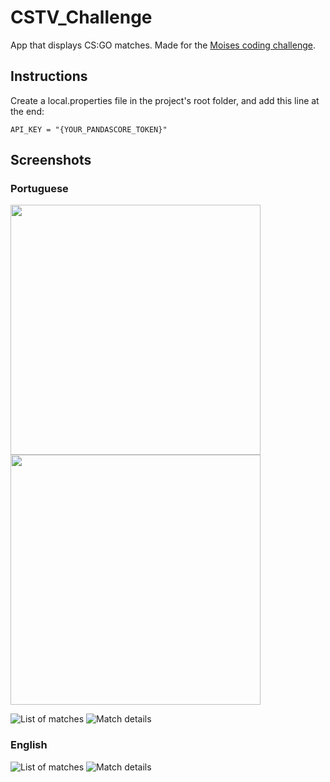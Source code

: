 # CSTV_Challenge

App that displays CS:GO matches. Made for the [Moises coding challenge](https://fuzecc.notion.site/Android-Dev-d48d6ac18c104fee908d47208a58b4d3).

## Instructions
Create a local.properties file in the project's root folder, and add this line at the end:

```
API_KEY = "{YOUR_PANDASCORE_TOKEN}"
```

## Screenshots
### Portuguese
<img src="/screenshots/portuguese/match_list.png" width="400"/> <img src="/screenshots/portuguese/match_details.png" width="400"/>

![List of matches](/screenshots/portuguese/match_list.png "List of matches")
![Match details](/screenshots/portuguese/match_details.png "Match details")

### English
![List of matches](/screenshots/english/match_list.png "List of matches")
![Match details](/screenshots/english/match_details.png "Match details")
